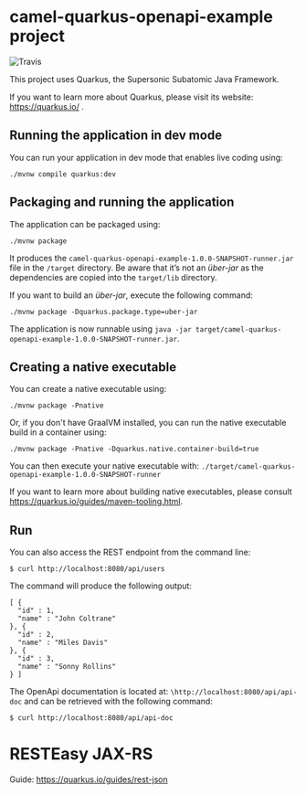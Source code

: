 # camel-quarkus-openapi-example project
![Travis](https://app.travis-ci.com/rafamqrs/camel-quarkus-openapi.svg?branch=main)

This project uses Quarkus, the Supersonic Subatomic Java Framework.

If you want to learn more about Quarkus, please visit its website: https://quarkus.io/ .

## Running the application in dev mode

You can run your application in dev mode that enables live coding using:
```shell script
./mvnw compile quarkus:dev
```

## Packaging and running the application

The application can be packaged using:
```shell script
./mvnw package
```
It produces the `camel-quarkus-openapi-example-1.0.0-SNAPSHOT-runner.jar` file in the `/target` directory.
Be aware that it’s not an _über-jar_ as the dependencies are copied into the `target/lib` directory.

If you want to build an _über-jar_, execute the following command:
```shell script
./mvnw package -Dquarkus.package.type=uber-jar
```

The application is now runnable using `java -jar target/camel-quarkus-openapi-example-1.0.0-SNAPSHOT-runner.jar`.

## Creating a native executable

You can create a native executable using: 
```shell script
./mvnw package -Pnative
```

Or, if you don't have GraalVM installed, you can run the native executable build in a container using: 
```shell script
./mvnw package -Pnative -Dquarkus.native.container-build=true
```

You can then execute your native executable with: `./target/camel-quarkus-openapi-example-1.0.0-SNAPSHOT-runner`

If you want to learn more about building native executables, please consult https://quarkus.io/guides/maven-tooling.html.

## Run

You can also access the REST endpoint from the command line:

```
$ curl http://localhost:8080/api/users
```

The command will produce the following output:

```
[ {
  "id" : 1,
  "name" : "John Coltrane"
}, {
  "id" : 2,
  "name" : "Miles Davis"
}, {
  "id" : 3,
  "name" : "Sonny Rollins"
} ]
```

The OpenApi documentation is located at: `\http://localhost:8080/api/api-doc` and can be retrieved with the following command:

```
$ curl http://localhost:8080/api/api-doc
```

# RESTEasy JAX-RS

Guide: https://quarkus.io/guides/rest-json


